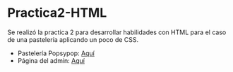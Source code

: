 # Practica2-HTML
Se realizó la practica 2 para desarrollar habilidades con HTML para el caso de una pastelería aplicando un poco de CSS.

- Pastelería Popsypop: [Aquí](https://punchfire.github.io/index.html)
- Página del admin: [Aquí](https://punchfire.github.io/pastelero.html) 
